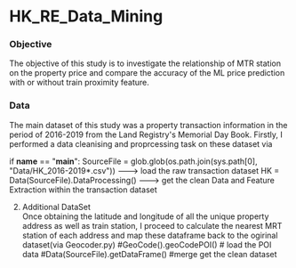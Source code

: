 # HK_RE_Data_Mining

### Objective
The objective of this study is to investigate the relationship of MTR station on the property price and compare the accuracy of the ML price prediction with or without train proximity feature. 
### Data
The main dataset of this study was a property transaction information in the period of 2016-2019 from the Land Registry's Memorial Day Book. Firstly, I performed a data cleanising and proprcessing task on these dataset via   

if __name__ == "__main__":
    SourceFile = glob.glob(os.path.join(sys.path[0], "Data/HK_2016-2019*.csv")) ---> load the raw transaction dataset 
    HK = Data(SourceFile).DataProcessing() ---> get the clean Data and Feature Extraction within the transaction dataset 
   
2. Additional DataSet                
Once obtaining the latitude and longitude of all the unique property address as well as train station, I proceed to calculate the nearest MRT station of each address and map these dataframe back to the ogirinal dataset(via Geocoder.py)
   #GeoCode().geoCodePOI() # load the POI data 
    #Data(SourceFile).getDataFrame() #merge get the clean dataset 
